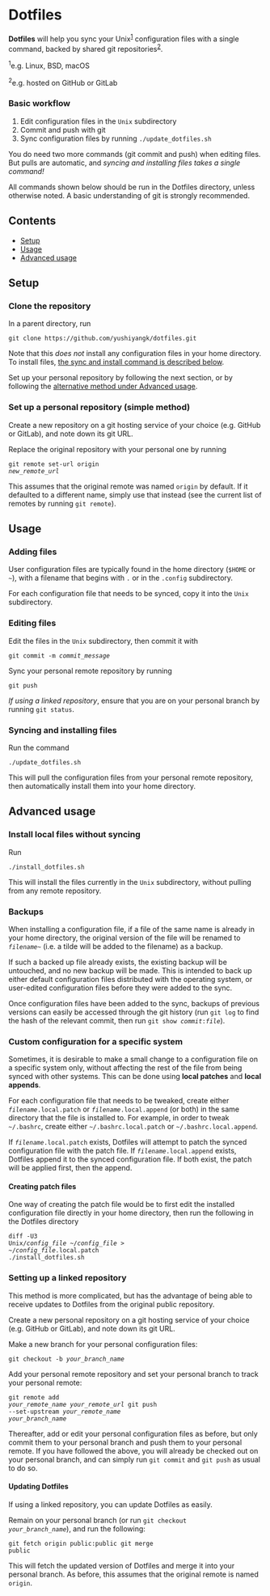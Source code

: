 # Dotfiles

**Dotfiles** will help you sync your Unix<sup><a href="#unix">1</a></sup> configuration files with a single command, backed by shared git repositories<sup><a href="#git">2</a></sup>.

<a name="unix"></a><sup>1</sup>e.g. Linux, BSD, macOS

<a name="git"></a><sup>2</sup>e.g. hosted on GitHub or GitLab

### Basic workflow

1. Edit configuration files in the `Unix` subdirectory
2. Commit and push with git
3. Sync configuration files by running `./update_dotfiles.sh`

You do need two more commands (git commit and push) when editing files. But pulls are automatic, and *syncing and installing files takes a single command!*

All commands shown below should be run in the Dotfiles directory, unless otherwise noted. A basic understanding of git is strongly recommended.

## Contents

- [Setup](#setup)
- [Usage](#usage)
- [Advanced usage](#advanced-usage)

## Setup

### Clone the repository

In a parent directory, run
```
git clone https://github.com/yushiyangk/dotfiles.git
```

Note that this *does not* install any configuration files in your home directory. To install files, [the sync and install command is described below](#syncing-and-installing-files).

Set up your personal repository by following the next section, or by following the [alternative method under Advanced usage](#setting-up-a-linked-repository).

### Set up a personal repository (simple method)

Create a new repository on a git hosting service of your choice (e.g. GitHub or GitLab), and note down its git URL.

Replace the original repository with your personal one by running
<code><pre>git remote set-url origin <var>new_remote_url</var></pre></code>

This assumes that the original remote was named `origin` by default. If it defaulted to a different name, simply use that instead (see the current list of remotes by running `git remote`).

## Usage

### Adding files

User configuration files are typically found in the home directory (`$HOME` or `~`), with a filename that begins with `.` or in the `.config` subdirectory.

For each configuration file that needs to be synced, copy it into the `Unix` subdirectory.

### Editing files

Edit the files in the `Unix` subdirectory, then commit it with
<code><pre>git commit -m <var>commit_message</var></pre></code>

Sync your personal remote repository by running
```
git push
```

<aside><i>If using a linked repository</i>, ensure that you are on your personal branch by running <code>git status</code>.</aside>

### Syncing and installing files

Run the command
```
./update_dotfiles.sh
```

This will pull the configuration files from your personal remote repository, then automatically install them into your home directory.

## Advanced usage

### Install local files without syncing

Run
```
./install_dotfiles.sh
```

This will install the files currently in the `Unix` subdirectory, without pulling from any remote repository.

### Backups

When installing a configuration file, if a file of the same name is already in your home directory, the original version of the file will be renamed to <code><var>filename</var>~</code> (i.e. a tilde will be added to the filename) as a backup.

If such a backed up file already exists, the existing backup will be untouched, and no new backup will be made. This is intended to back up either default configuration files distributed with the operating system, or user-edited configuration files before they were added to the sync.

Once configuration files have been added to the sync, backups of previous versions can easily be accessed through the git history (run `git log` to find the hash of the relevant commit, then run <code>git show <var>commit</var>:<var>file</var></code>).

### Custom configuration for a specific system

Sometimes, it is desirable to make a small change to a configuration file on a specific system only, without affecting the rest of the file from being synced with other systems. This can be done using **local patches** and **local appends**.

For each configuration file that needs to be tweaked, create either <code><var>filename</var>.local.patch</code> or <code><var>filename</var>.local.append</code> (or both) in the same directory that the file is installed to. For example, in order to tweak `~/.bashrc`, create either `~/.bashrc.local.patch` or `~/.bashrc.local.append`.

If <code><var>filename</var>.local.patch</code> exists, Dotfiles will attempt to patch the synced configuration file with the patch file. If <code><var>filename</var>.local.append</code> exists, Dotfiles append it to the synced configuration file. If both exist, the patch will be applied first, then the append.

#### Creating patch files

One way of creating the patch file would be to first edit the installed configuration file directly in your home directory, then run the following in the Dotfiles directory
<code><pre>diff -U3 Unix/<var>config_file</var> ~/<var>config_file</var> > ~/<var>config_file</var>.local.patch
./install_dotfiles.sh</pre></code>

### Setting up a linked repository

This method is more complicated, but has the advantage of being able to receive updates to Dotfiles from the original public repository.

Create a new personal repository on a git hosting service of your choice (e.g. GitHub or GitLab), and note down its git URL.

Make a new branch for your personal configuration files:
<code><pre>git checkout -b <var>your_branch_name</var></pre></code>

Add your personal remote repository and set your personal branch to track your personal remote:
<code><pre>git remote add <var>your_remote_name</var> <var>your_remote_url</var>
git push --set-upstream <var>your_remote_name</var> <var>your_branch_name</var></pre></code>

Thereafter, add or edit your personal configuration files as before, but only commit them to your personal branch and push them to your personal remote. If you have followed the above, you will already be checked out on your personal branch, and can simply run `git commit` and `git push` as usual to do so.

#### Updating Dotfiles

If using a linked repository, you can update Dotfiles as easily.

Remain on your personal branch (or run <code>git checkout <var>your_branch_name</var></code>), and run the following:
<code><pre>git fetch origin public:public
git merge public</pre></code>

This will fetch the updated version of Dotfiles and merge it into your personal branch. As before, this assumes that the original remote is named `origin`.
